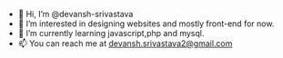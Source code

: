 - 👋 Hi, I’m @devansh-srivastava
- 👀 I’m interested in designing websites and mostly front-end for now.
- 🌱 I’m currently learning javascript,php and mysql.
- 📫 You can reach me at devansh.srivastava2@gmail.com

<!---
devansh-srivastava/devansh-srivastava is a ✨ special ✨ repository because its `README.md` (this file) appears on your GitHub profile.
You can click the Preview link to take a look at your changes.
--->

